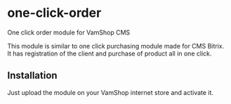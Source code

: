 one-click-order
===============

One click order module for VamShop CMS

This module is similar to one click purchasing module made for CMS Bitrix. 
It has registration of the client and purchase of product all in one click.

Installation
-------------------

Just upload the module on your VamShop internet store and activate it.
